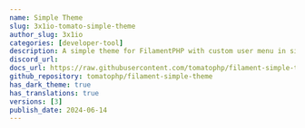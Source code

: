 ```yaml
---
name: Simple Theme
slug: 3x1io-tomato-simple-theme
author_slug: 3x1io
categories: [developer-tool]
description: A simple theme for FilamentPHP with custom user menu in sidebar
discord_url: 
docs_url: https://raw.githubusercontent.com/tomatophp/filament-simple-theme/master/README.md
github_repository: tomatophp/filament-simple-theme
has_dark_theme: true
has_translations: true
versions: [3]
publish_date: 2024-06-14
---
```

